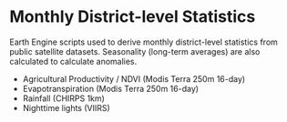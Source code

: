 # Monthly District-level Statistics
Earth Engine scripts used to derive monthly district-level statistics from public satellite datasets. Seasonality (long-term averages) are also calculated to calculate anomalies.

* Agricultural Productivity / NDVI (Modis Terra 250m 16-day)
* Evapotranspiration (Modis Terra 250m 16-day)
* Rainfall (CHIRPS 1km)
* Nighttime lights (VIIRS)
